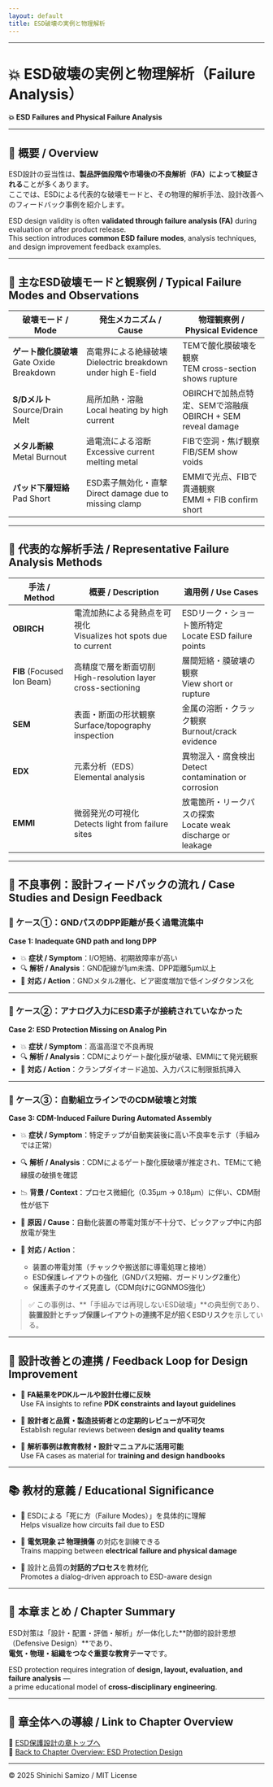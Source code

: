 ```yaml
---
layout: default
title: ESD破壊の実例と物理解析
---
```


---

# 💥 ESD破壊の実例と物理解析（Failure Analysis）  
**💥 ESD Failures and Physical Failure Analysis**

---

## 📘 概要 / Overview

ESD設計の妥当性は、**製品評価段階や市場後の不良解析（FA）によって検証される**ことが多くあります。  
ここでは、ESDによる代表的な破壊モードと、その物理的解析手法、設計改善へのフィードバック事例を紹介します。

ESD design validity is often **validated through failure analysis (FA)** during evaluation or after product release.  
This section introduces **common ESD failure modes**, analysis techniques, and design improvement feedback examples.

---

## 🔎 主なESD破壊モードと観察例 / Typical Failure Modes and Observations

| 破壊モード / Mode | 発生メカニズム / Cause | 物理観察例 / Physical Evidence |
|------------------|-------------------------|-------------------------------|
| **ゲート酸化膜破壊**<br>Gate Oxide Breakdown | 高電界による絶縁破壊<br>Dielectric breakdown under high E-field | TEMで酸化膜破壊を観察<br>TEM cross-section shows rupture |
| **S/Dメルト**<br>Source/Drain Melt | 局所加熱・溶融<br>Local heating by high current | OBIRCHで加熱点特定、SEMで溶融痕<br>OBIRCH + SEM reveal damage |
| **メタル断線**<br>Metal Burnout | 過電流による溶断<br>Excessive current melting metal | FIBで空洞・焦げ観察<br>FIB/SEM show voids |
| **パッド下層短絡**<br>Pad Short | ESD素子無効化・直撃<br>Direct damage due to missing clamp | EMMIで光点、FIBで貫通観察<br>EMMI + FIB confirm short |

---

## 🧪 代表的な解析手法 / Representative Failure Analysis Methods

| 手法 / Method | 概要 / Description | 適用例 / Use Cases |
|----------------|--------------------|---------------------|
| **OBIRCH** | 電流加熱による発熱点を可視化<br>Visualizes hot spots due to current | ESDリーク・ショート箇所特定<br>Locate ESD failure points |
| **FIB** (Focused Ion Beam) | 高精度で層を断面切削<br>High-resolution layer cross-sectioning | 層間短絡・膜破壊の観察<br>View short or rupture |
| **SEM** | 表面・断面の形状観察<br>Surface/topography inspection | 金属の溶断・クラック観察<br>Burnout/crack evidence |
| **EDX** | 元素分析（EDS）<br>Elemental analysis | 異物混入・腐食検出<br>Detect contamination or corrosion |
| **EMMI** | 微弱発光の可視化<br>Detects light from failure sites | 放電箇所・リークパスの探索<br>Locate weak discharge or leakage |

---

## 📂 不良事例：設計フィードバックの流れ / Case Studies and Design Feedback

### 🧭 ケース①：GNDパスのDPP距離が長く過電流集中  
**Case 1: Inadequate GND path and long DPP**

- 💥 **症状 / Symptom**：I/O短絡、初期故障率が高い  
- 🔍 **解析 / Analysis**：GND配線が1μm未満、DPP距離5μm以上  
- 🔧 **対応 / Action**：GNDメタル2層化、ビア密度増加で低インダクタンス化

---

### 🧭 ケース②：アナログ入力にESD素子が接続されていなかった  
**Case 2: ESD Protection Missing on Analog Pin**

- 💥 **症状 / Symptom**：高温高湿で不良再現  
- 🔍 **解析 / Analysis**：CDMによりゲート酸化膜が破壊、EMMIにて発光観察  
- 🔧 **対応 / Action**：クランプダイオード追加、入力パスに制限抵抗挿入
  
---

### 🧭 ケース③：自動組立ラインでのCDM破壊と対策  
**Case 3: CDM-Induced Failure During Automated Assembly**

- 💥 **症状 / Symptom**：特定チップが自動実装後に高い不良率を示す（手組みでは正常）  
- 🔍 **解析 / Analysis**：CDMによるゲート酸化膜破壊が推定され、TEMにて絶縁膜の破損を確認  
- 📉 **背景 / Context**：プロセス微細化（0.35μm → 0.18μm）に伴い、CDM耐性が低下  
- 🤖 **原因 / Cause**：自動化装置の帯電対策が不十分で、ピックアップ中に内部放電が発生

- 🔧 **対応 / Action**：
  - 装置の帯電対策（チャックや搬送部に導電処理と接地）
  - ESD保護レイアウトの強化（GNDパス短縮、ガードリング2重化）
  - 保護素子のサイズ見直し（CDM向けにGGNMOS強化）

> ✅ この事例は、**「手組みでは再現しないESD破壊」**の典型例であり、  
> **装置設計とチップ保護レイアウトの連携不足が招くESDリスク**を示している。

---

## 🔄 設計改善との連携 / Feedback Loop for Design Improvement

- 🔁 **FA結果をPDKルールや設計仕様に反映**  
  Use FA insights to refine **PDK constraints and layout guidelines**

- 🤝 **設計者と品質・製造技術者との定期的レビューが不可欠**  
  Establish regular reviews between **design and quality teams**

- 📘 **解析事例は教育教材・設計マニュアルに活用可能**  
  Use FA cases as material for **training and design handbooks**

---

## 📚 教材的意義 / Educational Significance

- 🚨 ESDによる「死に方（Failure Modes）」を具体的に理解  
  Helps visualize how circuits fail due to ESD

- 🧠 **電気現象 ⇄ 物理損傷** の対応を訓練できる  
  Trains mapping between **electrical failure and physical damage**

- 💬 設計と品質の**対話的プロセス**を教材化  
  Promotes a dialog-driven approach to ESD-aware design

---

## 🔗 本章まとめ / Chapter Summary

ESD対策は「設計・配置・評価・解析」が一体化した**防御的設計思想（Defensive Design）**であり、  
**電気・物理・組織をつなぐ重要な教育テーマ**です。

ESD protection requires integration of **design, layout, evaluation, and failure analysis** —  
a prime educational model of **cross-disciplinary engineering**.

---

## 🧭 章全体への導線 / Link to Chapter Overview

📂 [ESD保護設計の章トップへ](../d_chapter3_esd_protection_design/README.md)  
📂 [Back to Chapter Overview: ESD Protection Design](../d_chapter3_esd_protection_design/README.md)

---

© 2025 Shinichi Samizo / MIT License
